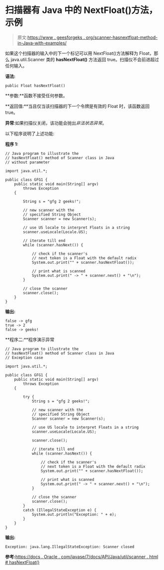 # 扫描器有 Java 中的 NextFloat()方法，示例

> 原文:[https://www . geesforgeks . org/scanner-hasnextfloat-method-in-Java-with-examples/](https://www.geeksforgeeks.org/scanner-hasnextfloat-method-in-java-with-examples/)

如果这个扫描器的输入中的下一个标记可以用 NextFloat()方法解释为 Float，那么 java.util.Scanner 类的 **hasNextFloat()** 方法返回 true。扫描仪不会前进超过任何输入。

**语法:**

```
public Float hasNextFloat()
```

**参数:**函数不接受任何参数。

**返回值:**当且仅当该扫描器的下一个令牌是有效的 Float 时，该函数返回 true。

**异常**:如果扫描仪关闭，该功能会抛出*非法状态异常*。

以下程序说明了上述功能:

**程序 1:**

```
// Java program to illustrate the
// hasNextFloat() method of Scanner class in Java
// without parameter

import java.util.*;

public class GFG1 {
    public static void main(String[] argv)
        throws Exception
    {

        String s = "gfg 2 geeks!";

        // new scanner with the
        // specified String Object
        Scanner scanner = new Scanner(s);

        // use US locale to interpret Floats in a string
        scanner.useLocale(Locale.US);

        // iterate till end
        while (scanner.hasNext()) {

            // check if the scanner's
            // next token is a Float with the default radix
            System.out.print("" + scanner.hasNextFloat());

            // print what is scanned
            System.out.print(" -> " + scanner.next() + "\n");
        }

        // close the scanner
        scanner.close();
    }
}
```

**输出:**

```
false -> gfg
true -> 2
false -> geeks!

```

**程序二:**程序演示异常

```
// Java program to illustrate the
// hasNextFloat() method of Scanner class in Java
// Exception case

import java.util.*;

public class GFG1 {
    public static void main(String[] argv)
        throws Exception
    {

        try {
            String s = "gfg 2 geeks!";

            // new scanner with the
            // specified String Object
            Scanner scanner = new Scanner(s);

            // use US locale to interpret Floats in a string
            scanner.useLocale(Locale.US);

            scanner.close();

            // iterate till end
            while (scanner.hasNext()) {

                // check if the scanner's
                // next token is a Float with the default radix
                System.out.print("" + scanner.hasNextFloat());

                // print what is scanned
                System.out.print(" -> " + scanner.next() + "\n");
            }

            // close the scanner
            scanner.close();
        }
        catch (IllegalStateException e) {
            System.out.println("Exception: " + e);
        }
    }
}
```

**输出:**

```
Exception: java.lang.IllegalStateException: Scanner closed

```

**参考:**[https://docs . Oracle . com/javase/7/docs/API/Java/util/scanner . html # hasNextFloat()](https://docs.oracle.com/javase/7/docs/api/java/util/Scanner.html#hasNextFloat())